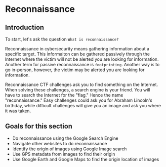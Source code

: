# Reconnaissance

## Introduction
To start, let's ask the question `What is reconnaissance?`

Reconnaissance in cybersecurity means gathering information about a specific target. This informaiton can be gathered passively through the Internet where the victim will not be alerted you are looking for information. Another term for passive reconnaissance is `footprinting`. Another way is to go in-person, however, the victim may be alerted you are looking for information.

Reconnaissance CTF challenges ask you to find something on the Internet. When solving these challenges, a search engine is your friend. You will have to search the Internet for the "flag." Hence the name "reconnaissance." Easy challenges could ask you for Abraham Lincoln's birthday, while difficult challenges will give you an image and ask you where it was taken.

## Goals for this section
- Do reconnaissance using the Google Search Engine
- Navigate other websites to do reconnaissance
- Identify the origin of images using Google Image search
- Use GPS metadata from images to find their origin
- Use Google Earth and Google Maps to find the origin location of images
